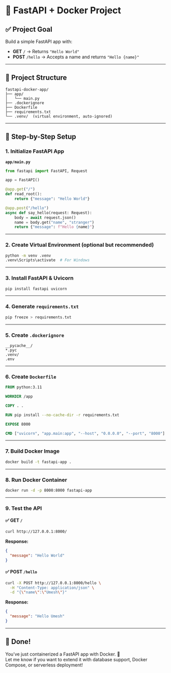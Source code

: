 # 🚀 FastAPI + Docker Project

## ✅ Project Goal
Build a simple FastAPI app with:
- **GET** `/` → Returns `"Hello World"`
- **POST** `/hello` → Accepts a name and returns `"Hello {name}"`

---

## 📁 Project Structure
```
fastapi-docker-app/
├── app/
│   └── main.py
├── .dockerignore
├── Dockerfile
├── requirements.txt
└── .venv/  (virtual environment, auto-ignored)
```

---

## 📜 Step-by-Step Setup

### 1. Initialize FastAPI App

**`app/main.py`**
```python
from fastapi import FastAPI, Request

app = FastAPI()

@app.get("/")
def read_root():
    return {"message": "Hello World"}

@app.post("/hello")
async def say_hello(request: Request):
    body = await request.json()
    name = body.get("name", "stranger")
    return {"message": f"Hello {name}"}
```

---

### 2. Create Virtual Environment (optional but recommended)
```bash
python -m venv .venv
.venv\Scripts\activate  # For Windows
```

---

### 3. Install FastAPI & Uvicorn
```bash
pip install fastapi uvicorn
```

---

### 4. Generate `requirements.txt`
```bash
pip freeze > requirements.txt
```

---

### 5. Create `.dockerignore`
```dockerignore
__pycache__/
*.pyc
.venv/
.env
```

---

### 6. Create `Dockerfile`
```Dockerfile
FROM python:3.11

WORKDIR /app

COPY . .

RUN pip install --no-cache-dir -r requirements.txt

EXPOSE 8000

CMD ["uvicorn", "app.main:app", "--host", "0.0.0.0", "--port", "8000"]
```

---

### 7. Build Docker Image
```bash
docker build -t fastapi-app .
```

---

### 8. Run Docker Container
```bash
docker run -d -p 8000:8000 fastapi-app
```

---

### 9. Test the API

#### ✅ GET `/`
```bash
curl http://127.0.0.1:8000/
```
**Response:**
```json
{
  "message": "Hello World"
}
```

#### ✅ POST `/hello`
```bash
curl -X POST http://127.0.0.1:8000/hello \
  -H "Content-Type: application/json" \
  -d "{\"name\":\"Umesh\"}"
```
**Response:**
```json
{
  "message": "Hello Umesh"
}
```

---

## 🏁 Done!
You’ve just containerized a FastAPI app with Docker. 🎉  
Let me know if you want to extend it with database support, Docker Compose, or serverless deployment!